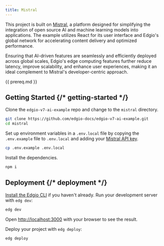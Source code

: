 ```yaml
---
title: Mistral
---
```


This project is built on [Mistral](https://mistral.ai/), a platform designed for simplifying the integration of open source AI and machine learning models into applications. The example utilizes React for its user interface and Edgio's global network for accelerating content delivery and optimized performance.

Ensuring that AI-driven features are seamlessly and efficiently deployed across global scales, Edgio's edge computing features further reduce latency, improve scalability, and enhance user experiences, making it an ideal complement to Mistral's developer-centric approach.

{{ prereq.md }}

## Getting Started {/* getting-started */}

Clone the `edgio-v7-ai-example` repo and change to the `mistral` directory.

```bash
git clone https://github.com/edgio-docs/edgio-v7-ai-example.git
cd mistral
```

Set up environment variables in a `.env.local` file by copying the `.env.example` file to `.env.local` and adding your [Mistral API key](https://docs.mistral.ai/#api-access).

```bash
cp .env.example .env.local
```

Install the dependencies.

```bash
npm i
```

## Deployment {/* deployment */}

[Install the Edgio CLI](https://docs.edg.io/guides/v7/develop/cli) if you haven't already. Run your development server with `edg dev`:

```bash
edg dev
```

Open [http://localhost:3000](http://localhost:3000) with your browser to see the result.

Deploy your project with `edg deploy`:

```bash
edg deploy
```
